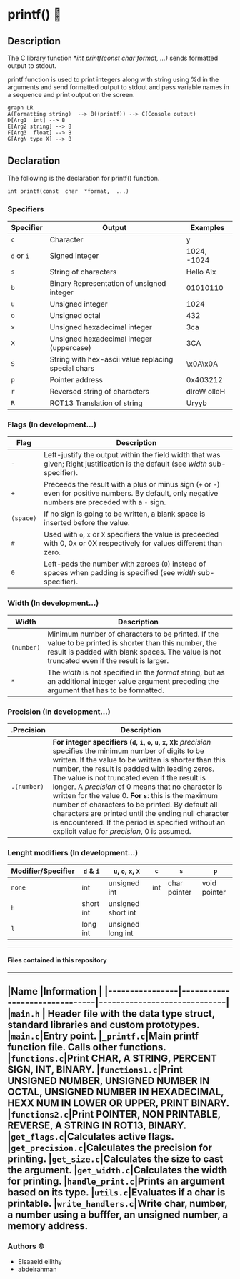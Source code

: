 # printf() 🎉
## Description
The C library function **int printf(const char *format, ...)** sends formatted output to stdout.

 printf function is used to print integers along with string using %d in the arguments and send formatted output to stdout and pass variable names in a sequence and print output on the screen.

```mermaid
graph LR
A(Formatting string)  --> B((printf)) --> C(Console output)
D[Arg1  int] --> B
E[Arg2 string] --> B
F[Arg3  float] --> B
G[ArgN type X] --> B
```


## Declaration
The following is the declaration for printf() function.

    int printf(const  char  *format,  ...)

### Specifiers

Specifier                |Output                        |Examples |
|----------------|-------------------------------|-----------------------------|
| `c` | Character | y |
| `d` or `i` | Signed integer | 1024, -1024 |
| `s` | String of characters | Hello Alx |
| `b` | Binary Representation of unsigned integer | 01010110 |
| `u` | Unsigned integer | 1024 |
| `o` | Unsigned octal | 432 |
| `x` | Unsigned hexadecimal integer | 3ca |
| `X` | Unsigned hexadecimal integer (uppercase) | 3CA |
| `S` | String with hex-ascii value replacing special chars | \x0A\x0A |
| `p` | Pointer address | 0x403212 |
| `r` | Reversed string of characters | dlroW olleH |
| `R` | ROT13 Translation of string | Uryyb |

### Flags (In development...)

|Flag                |Description                        |
|----------------|-------------------------------|
| `-` |Left-justify the output within the field width that was given; Right justification is the default (see _width_ sub-specifier). |
| `+` |Preceeds the result with a plus or minus sign (`+` or `-`) even for positive numbers. By default, only negative numbers are preceded with a `-` sign. |
| `(space)` |If no sign is going to be written, a blank space is inserted before the value. |
| `#` |Used with `o`, `x` or `X` specifiers the value is preceeded with 0, 0x or 0X respectively for values different than zero. |
| `0` |Left-pads the number with zeroes (`0`) instead of spaces when padding is specified (see _width_ sub-specifier). |

### Width (In development...)

|Width                |Description                        |
|----------------|-------------------------------|
| `(number)` |Minimum number of characters to be printed. If the value to be printed is shorter than this number, the result is padded with blank spaces. The value is not truncated even if the result is larger.|
| `*` | The _width_ is not specified in the _format_ string, but as an additional integer value argument preceding the argument that has to be formatted.|

### Precision (In development...)

|.Precision               |Description                        |
|----------------|-------------------------------|
| `.(number)` |**For integer specifiers (`d`, `i`, `o`, `u`, `x`, `X`):** _precision_ specifies the minimum number of digits to be written. If the value to be written is shorter than this number, the result is padded with leading zeros. The value is not truncated even if the result is longer. A _precision_ of 0 means that no character is written for the value 0. **For `s`**: this is the maximum number of characters to be printed. By default all characters are printed until the ending null character is encountered. If the period is specified without an explicit value for _precision_, 0 is assumed. |

### Lenght modifiers (In development...)

|Modifier/Specifier  |`d` & `i`  |`u`, `o`, `x`, `X` |`c` |`s` |`p` |
|----------------|---------|------------|-------------|-----|-------|
| `none` | int |unsigned int | int| char pointer| void pointer |
| `h` |short int|unsigned short int |     |     |              |
| `l` |long int |unsigned long int  |     |     |              |

------------

#### Files contained in this repository


------------
|Name                |Information                                        |
|----------------|-------------------------------|-----------------------------|
|`main.h`	| Header file with the data type struct, standard libraries and custom prototypes.
|`main.c`|Entry point.
|`_printf.c`|Main printf function file. Calls other functions.
|`functions.c`|Print CHAR, A STRING, PERCENT SIGN, INT, BINARY.
|`functions1.c`|Print UNSIGNED NUMBER, UNSIGNED NUMBER IN OCTAL, UNSIGNED NUMBER IN HEXADECIMAL, HEXX NUM IN LOWER OR UPPER, PRINT BINARY.
|`functions2.c`|Print POINTER, NON PRINTABLE, REVERSE, A STRING IN ROT13, BINARY.
|`get_flags.c`|Calculates active flags.
|`get_precision.c`|Calculates the precision for printing.
|`get_size.c`|Calculates the size to cast the argument.
|`get_width.c`|Calculates the width for printing.
|`handle_print.c`|Prints an argument based on its type.
|`utils.c`|Evaluates if a char is printable.
|`write_handlers.c`|Write char, number,  a number using a bufffer, an unsigned number, a memory address.
------------

### Authors &copy;

- Elsaaeid ellithy
- abdelrahman
